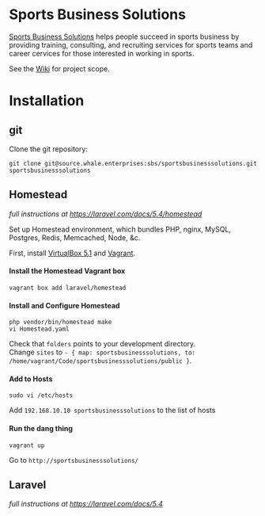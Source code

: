 # Sports Business Solutions

[Sports Business Solutions](http://www.sportsbusiness.solutions/) helps people succeed in sports business by providing training, consulting, and recruiting services for sports teams and career cervices for those interested in working in sports.

See the [Wiki](https://source.whale.enterprises/sbs/sportsbusinesssolutions/wikis/home) for project scope.

# Installation

## git

Clone the git repository:

```
git clone git@source.whale.enterprises:sbs/sportsbusinesssolutions.git sportsbusinesssolutions
```

## Homestead

*full instructions at https://laravel.com/docs/5.4/homestead*

Set up Homestead environment, which bundles PHP, nginx, MySQL, Postgres, Redis, Memcached, Node, &c.

First, install [VirtualBox 5.1](https://www.virtualbox.org/wiki/Downloads) and [Vagrant](https://www.vagrantup.com/downloads.html).

#### Install the Homestead Vagrant box

```
vagrant box add laravel/homestead
```

#### Install and Configure Homestead

```
php vendor/bin/homestead make
vi Homestead.yaml
```
Check that `folders` points to your development directory.  
Change `sites` to `- { map: sportsbusinesssolutions, to: /home/vagrant/Code/sportsbusinesssolutions/public }`.

#### Add to Hosts

```
sudo vi /etc/hosts
```
Add `192.168.10.10 sportsbusinesssolutions` to the list of hosts

#### Run the dang thing

```
vagrant up
```
Go to `http://sportsbusinesssolutions/`

## Laravel

*full instructions at https://laravel.com/docs/5.4*
